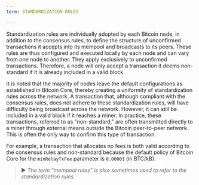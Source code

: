 ```yaml
---
term: STANDARDIZATION RULES

---
```

Standardization rules are individually adopted by each Bitcoin node, in addition to the consensus rules, to define the structure of unconfirmed transactions it accepts into its mempool and broadcasts to its peers. These rules are thus configured and executed locally by each node and can vary from one node to another. They apply exclusively to unconfirmed transactions. Therefore, a node will only accept a transaction it deems non-standard if it is already included in a valid block.

It is noted that the majority of nodes leave the default configurations as established in Bitcoin Core, thereby creating a uniformity of standardization rules across the network. A transaction that, although compliant with the consensus rules, does not adhere to these standardization rules, will have difficulty being broadcast across the network. However, it can still be included in a valid block if it reaches a miner. In practice, these transactions, referred to as "non-standard," are often transmitted directly to a miner through external means outside the Bitcoin peer-to-peer network. This is often the only way to confirm this type of transaction.

For example, a transaction that allocates no fees is both valid according to the consensus rules and non-standard because the default policy of Bitcoin Core for the `minRelayTxFee` parameter is `0.00001` (in BTC/kB).

> ► *The term "mempool rules" is also sometimes used to refer to the standardization rules.*